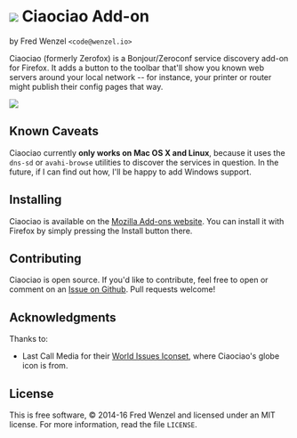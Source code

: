 # ![](https://raw.githubusercontent.com/fwenzel/ciaociao/master/globe.png) Ciaociao Add-on
by Fred Wenzel ``<code@wenzel.io>``

Ciaociao (formerly Zerofox) is a Bonjour/Zeroconf service discovery add-on for Firefox. It adds a button to the toolbar that'll show you known web servers around your local network -- for instance, your printer or router might publish their config pages that way.

![](https://raw.githubusercontent.com/fwenzel/ciaociao/master/screenshot.png)

## Known Caveats
Ciaociao currently **only works on Mac OS X and Linux**, because it uses the ``dns-sd`` or ``avahi-browse`` utilities to discover the services in question. In the future, if I can find out how, I'll be happy to add Windows support.

## Installing
Ciaociao is available on the [Mozilla Add-ons website](https://addons.mozilla.org/en-US/firefox/addon/ciaociao/). You can install it with Firefox by simply pressing the Install button there.

## Contributing
Ciaociao is open source. If you'd like to contribute, feel free to open or comment on an [Issue on Github](https://github.com/fwenzel/ciaociao/issues). Pull requests welcome!

## Acknowledgments
Thanks to:

* Last Call Media for their [World Issues Iconset](https://www.iconfinder.com/iconsets/world-issues), where Ciaociao's globe icon is from.

## License
This is free software, &copy; 2014-16 Fred Wenzel and licensed under an MIT license. For more information, read the file ``LICENSE``.
